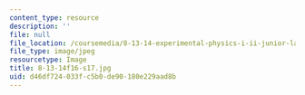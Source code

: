 ```yaml
---
content_type: resource
description: ''
file: null
file_location: /coursemedia/8-13-14-experimental-physics-i-ii-junior-lab-fall-2016-spring-2017/d46df724033fc5b0de90180e229aad8b_8-13-14f16-s17.jpg
file_type: image/jpeg
resourcetype: Image
title: 8-13-14f16-s17.jpg
uid: d46df724-033f-c5b0-de90-180e229aad8b
---
```

